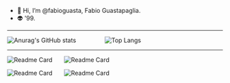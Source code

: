 - 👋 Hi, I’m @fabioguasta, Fabio Guastapaglia. 
- 👽 '99.

------------------------------------------------------------------------------------------------------------------------------------

![Anurag's GitHub stats](https://github-readme-stats.vercel.app/api?username=fabioguasta&show_icons=true&theme=tokyonight&hide_rank=true?include_all_commits=true) &nbsp;&nbsp;&nbsp;&nbsp;&nbsp;&nbsp;&nbsp;&nbsp;&nbsp;&nbsp;&nbsp;&nbsp;&nbsp;&nbsp;&nbsp; ![Top Langs](https://github-readme-stats.vercel.app/api/top-langs/?username=fabioguasta&layout=compact&theme=tokyonight&langs_count=10)

------------------------------------------------------------------------------------------------------------------------------------

![Readme Card](https://github-readme-stats.vercel.app/api/pin/?username=fabioguasta&repo=WORTH&theme=tokyonight)&nbsp;&nbsp;&nbsp;&nbsp;&nbsp;&nbsp;
![Readme Card](https://github-readme-stats.vercel.app/api/pin/?username=fabioguasta&repo=OCamlProjectPR2&theme=tokyonight)

![Readme Card](https://github-readme-stats.vercel.app/api/pin/?username=fabioguasta&repo=LBD-21-22&theme=tokyonight)&nbsp;&nbsp;&nbsp;&nbsp;&nbsp;&nbsp;
![Readme Card](https://github-readme-stats.vercel.app/api/pin/?username=fabioguasta&repo=javaProjectPR2&theme=tokyonight)



